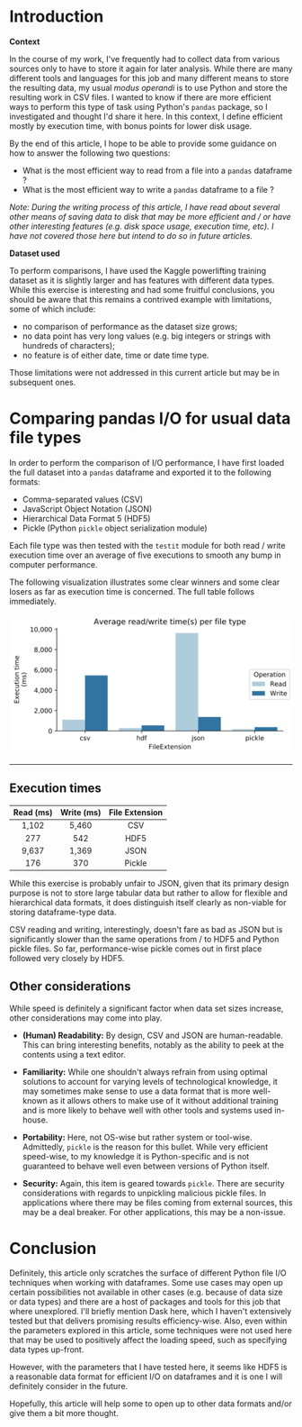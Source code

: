 # Introduction

**Context**

In the course of my work, I've frequently had to collect data from various sources only to have to store it again for later analysis. While there are many different tools and languages for this job and many different means to store the resulting data, my usual *modus operandi* is to use Python and store the resulting work in CSV files. I wanted to know if there are more efficient ways to perform this type of task using Python's `pandas` package, so I investigated and thought I'd share it here. In this context, I define efficient mostly by execution time, with bonus points for lower disk usage.

By the end of this article, I hope to be able to provide some guidance on how to answer the following two questions:

- What is the most efficient way to read from a file into a `pandas` dataframe ?
- What is the most efficient way to write a `pandas` dataframe to a file ?

*Note: During the writing process of this article, I have read about several other means of saving data to disk that may be more efficient and / or have other interesting features (e.g. disk space usage, execution time, etc). I have not covered those here but intend to do so in future articles.*

**Dataset used**

To perform comparisons, I have used the Kaggle powerlifting training dataset as it is slightly larger and has features with different data types. While this exercise is interesting and had some fruitful conclusions, you should be aware that this remains a contrived example with limitations, some of which include:

- no comparison of performance as the dataset size grows;
- no data point has very long values (e.g. big integers or strings with hundreds of characters);
- no feature is of either date, time or date time type.

Those limitations were not addressed in this current article but may be in subsequent ones.

# Comparing pandas I/O for usual data file types

In order to perform the comparison of I/O performance, I have first loaded the full dataset into a `pandas` dataframe and exported it to the following formats:

- Comma-separated values (CSV)
- JavaScript Object Notation (JSON)
- Hierarchical Data Format 5 (HDF5)
- Pickle (Python `pickle` object serialization module)

Each file type was then tested with the `testit` module for both read / write execution time over an average of five executions to smooth any bump in computer performance. 

The following visualization illustrates some clear winners and some clear losers as far as execution time is concerned. The full table follows immediately.

<img src="./results.svg">

---
Execution times
---
Read (ms) | Write (ms) | File Extension
:---: | :---: | :---:
1,102 | 5,460 | CSV
277 | 542 | HDF5
9,637 | 1,369 | JSON
176 | 370 | Pickle

While this exercise is probably unfair to JSON, given that its primary design purpose is not to store large tabular data but rather to allow for flexible and hierarchical data formats, it does distinguish itself clearly as non-viable for storing dataframe-type data.

CSV reading and writing, interestingly, doesn't fare as bad as JSON but is significantly slower than the same operations from / to HDF5 and Python pickle files. So far, performance-wise pickle comes out in first place followed very closely by HDF5.


Other considerations
---
While speed is definitely a significant factor when data set sizes increase, other considerations may come into play.

- **(Human) Readability:** By design, CSV and JSON are human-readable. This can bring interesting benefits, notably as the ability to peek at the contents using a text editor.

- **Familiarity:** While one shouldn't always refrain from using optimal solutions to account for varying levels of technological knowledge, it may sometimes make sense to use a data format that is more well-known as it allows others to make use of it without additional training and is more likely to behave well with other tools and systems used in-house.

- **Portability:** Here, not OS-wise but rather system or tool-wise. Admittedly, `pickle` is the reason for this bullet. While very efficient speed-wise, to my knowledge it is Python-specific and is not guaranteed to behave well even between versions of Python itself.

- **Security:** Again, this item is geared towards `pickle`. There are security considerations with regards to unpickling malicious pickle files. In applications where there may be files coming from external sources, this may be a deal breaker. For other applications, this may be a non-issue.

# Conclusion

Definitely, this article only scratches the surface of different Python file I/O techniques when working with dataframes. Some use cases may open up certain possibilities not available in other cases (e.g. because of data size or data types) and there are a host of packages and tools for this job that where unexplored. I'll briefly mention Dask here, which I haven't extensively tested but that delivers promising results efficiency-wise. Also, even within the parameters explored in this article, some techniques were not used here that may be used to positively affect the loading speed, such as specifying data types up-front.

However, with the parameters that I have tested here, it seems like HDF5 is a reasonable data format for efficient I/O on dataframes and it is one I will definitely consider in the future.

Hopefully, this article will help some to open up to other data formats and/or give them a bit more thought.


